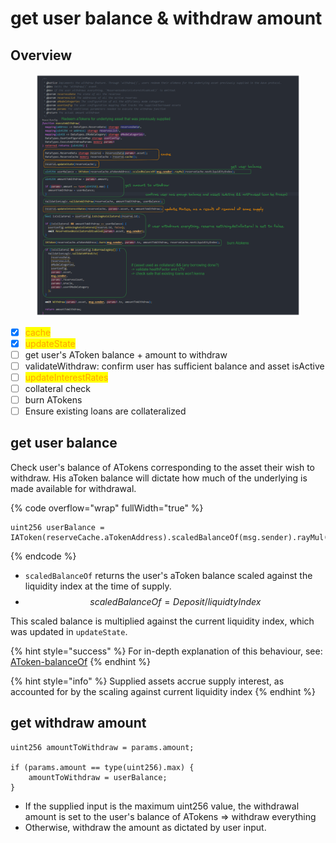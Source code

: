 # get user balance & withdraw amount

## Overview

<figure><img src="../../.gitbook/assets/image (320).png" alt=""><figcaption></figcaption></figure>

* [x] <mark style="color:orange;">cache</mark>
* [x] <mark style="color:orange;">updateState</mark>
* [ ] get user's AToken balance + amount to withdraw
* [ ] validateWithdraw: confirm user has sufficient balance and asset isActive
* [ ] <mark style="color:orange;">updateInterestRates</mark>
* [ ] collateral check
* [ ] burn ATokens
* [ ] Ensure existing loans are collateralized

## get user balance

Check user's balance of ATokens corresponding to the asset their wish to withdraw. His aToken balance will dictate how much of the underlying is made available for withdrawal.

{% code overflow="wrap" fullWidth="true" %}
```solidity
uint256 userBalance = 
IAToken(reserveCache.aTokenAddress).scaledBalanceOf(msg.sender).rayMul(reserveCache.nextLiquidityIndex);
```
{% endcode %}

* `scaledBalanceOf` returns the user's aToken balance scaled against the liquidity index at the time of supply.
* $$scaledBalanceOf = Deposit/liquidtyIndex$$

This scaled balance is multiplied against the current liquidity index, which was updated in `updateState`.

{% hint style="success" %}
For in-depth explanation of this behaviour, see: [AToken-balanceOf](../../scaling-and-atokens.md#atoken-balanceof)
{% endhint %}

{% hint style="info" %}
Supplied assets accrue supply interest, as accounted for by the scaling against current liquidity index
{% endhint %}

## get withdraw amount

```solidity
uint256 amountToWithdraw = params.amount;

if (params.amount == type(uint256).max) {
    amountToWithdraw = userBalance;
}
```

* If the supplied input is the maximum uint256 value, the withdrawal amount is set to the user's balance of ATokens => withdraw everything
* Otherwise, withdraw the amount as dictated by user input.
